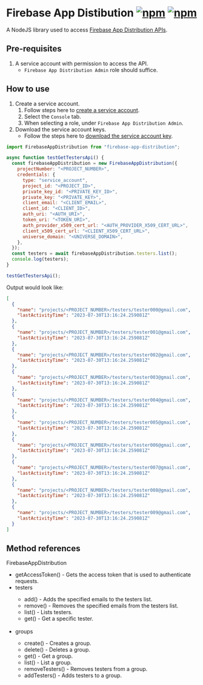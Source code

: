 # Firebase App Distibution [![npm](https://img.shields.io/npm/v/firebase-app-distribution)](https://www.npmjs.com/package/firebase-app-distribution) [![npm](https://img.shields.io/npm/dt/firebase-app-distribution)](https://www.npmjs.com/package/firebase-app-distribution?activeTab=versions)

A NodeJS library used to access [Firebase App Distribution APIs](https://firebase.google.com/docs/reference/app-distribution/rest).

## Pre-requisites

1. A service account with permission to access the API.
   - `Firebase App Distribution Admin` role should suffice.

## How to use

1. Create a service account.
   1. Follow steps here to [create a service account](https://cloud.google.com/iam/docs/service-accounts-create#creating).
   1. Select the `Console` tab.
   1. When selecting a role, under `Firebase App Distribution Admin`.
1. Download the service account keys.
   - Follow the steps here to [download the service account key](https://cloud.google.com/iam/docs/keys-create-delete#creating).

```js
import FirebaseAppDistribution from "firebase-app-distribution";

async function testGetTestersApi() {
  const firebaseAppDistribution = new FirebaseAppDistribution({
    projectNumber: "<PROJECT_NUMBER>",
    credentials: {
      type: "service_account",
      project_id: "<PROJECT_ID>",
      private_key_id: "<PRIVATE_KEY_ID>",
      private_key: "<PRIVATE_KEY>",
      client_email: "<CLIENT_EMAIL>",
      client_id: "<CLIENT_ID>",
      auth_uri: "<AUTH_URI>",
      token_uri: "<TOKEN_URI>",
      auth_provider_x509_cert_url: "<AUTH_PROVIDER_X509_CERT_URL>",
      client_x509_cert_url: "<CLIENT_X509_CERT_URL>",
      universe_domain: "<UNIVERSE_DOMAIN>",
    },
  });
  const testers = await firebaseAppDistribution.testers.list();
  console.log(testers);
}

testGetTestersApi();
```

Output would look like:

```json
[
  {
    "name": "projects/<PROJECT_NUMBER>/testers/tester000@gmail.com",
    "lastActivityTime": "2023-07-30T13:16:24.259081Z"
  },
  {
    "name": "projects/<PROJECT_NUMBER>/testers/tester001@gmail.com",
    "lastActivityTime": "2023-07-30T13:16:24.259081Z"
  },
  {
    "name": "projects/<PROJECT_NUMBER>/testers/tester002@gmail.com",
    "lastActivityTime": "2023-07-30T13:16:24.259081Z"
  },
  {
    "name": "projects/<PROJECT_NUMBER>/testers/tester003@gmail.com",
    "lastActivityTime": "2023-07-30T13:16:24.259081Z"
  },
  {
    "name": "projects/<PROJECT_NUMBER>/testers/tester004@gmail.com",
    "lastActivityTime": "2023-07-30T13:16:24.259081Z"
  },
  {
    "name": "projects/<PROJECT_NUMBER>/testers/tester005@gmail.com",
    "lastActivityTime": "2023-07-30T13:16:24.259081Z"
  },
  {
    "name": "projects/<PROJECT_NUMBER>/testers/tester006@gmail.com",
    "lastActivityTime": "2023-07-30T13:16:24.259081Z"
  },
  {
    "name": "projects/<PROJECT_NUMBER>/testers/tester007@gmail.com",
    "lastActivityTime": "2023-07-30T13:16:24.259081Z"
  },
  {
    "name": "projects/<PROJECT_NUMBER>/testers/tester008@gmail.com",
    "lastActivityTime": "2023-07-30T13:16:24.259081Z"
  },
  {
    "name": "projects/<PROJECT_NUMBER>/testers/tester009@gmail.com",
    "lastActivityTime": "2023-07-30T13:16:24.259081Z"
  }
]
```

## Method references

FirebaseAppDistribution

<ul>
  <li>getAccessToken() - Gets the access token that is used to authenticate requests.</li>
  <li>testers</li>
    <ul>
      <li>add() - Adds the specified emails to the testers list.</li>
      <li>remove() - Removes the specified emails from the testers list.</li>
      <li>list() - Lists testers.</li>
      <li>get() - Get a specific tester.</li>
    </ul>
  </li>
  <br>
  <li>groups</li>
    <ul>
      <li>create() - Creates a group.</li>
      <li>delete() - Deletes a group.</li>
      <li>get() - Get a group.</li>
      <li>list() - List a group.</li>
      <li>removeTesters() - Removes testers from a group.</li>
      <li>addTesters() - Adds testers to a group.</li>
    </ul>
</ul>
